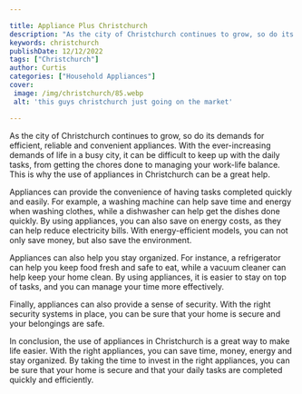 ```yaml
---

title: Appliance Plus Christchurch
description: "As the city of Christchurch continues to grow, so do its demands for efficient, reliable and convenient appliances. With the ever-...see more detail"
keywords: christchurch
publishDate: 12/12/2022
tags: ["Christchurch"]
author: Curtis
categories: ["Household Appliances"]
cover: 
 image: /img/christchurch/85.webp
 alt: 'this guys christchurch just going on the market'

---
```


As the city of Christchurch continues to grow, so do its demands for efficient, reliable and convenient appliances. With the ever-increasing demands of life in a busy city, it can be difficult to keep up with the daily tasks, from getting the chores done to managing your work-life balance. This is why the use of appliances in Christchurch can be a great help.

Appliances can provide the convenience of having tasks completed quickly and easily. For example, a washing machine can help save time and energy when washing clothes, while a dishwasher can help get the dishes done quickly. By using appliances, you can also save on energy costs, as they can help reduce electricity bills. With energy-efficient models, you can not only save money, but also save the environment.

Appliances can also help you stay organized. For instance, a refrigerator can help you keep food fresh and safe to eat, while a vacuum cleaner can help keep your home clean. By using appliances, it is easier to stay on top of tasks, and you can manage your time more effectively.

Finally, appliances can also provide a sense of security. With the right security systems in place, you can be sure that your home is secure and your belongings are safe.

In conclusion, the use of appliances in Christchurch is a great way to make life easier. With the right appliances, you can save time, money, energy and stay organized. By taking the time to invest in the right appliances, you can be sure that your home is secure and that your daily tasks are completed quickly and efficiently.

